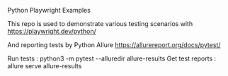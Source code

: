 Python Playwright Examples

This repo is used to demonstrate various testing scenarios with https://playwright.dev/python/

And reporting tests by Python Allure https://allurereport.org/docs/pytest/

Run tests : python3 -m pytest --alluredir allure-results
Get test reports : allure serve allure-results


